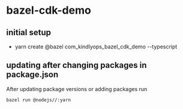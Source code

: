 # bazel-cdk-demo

## initial setup

* yarn create @bazel com_kindlyops_bazel_cdk_demo --typescript


## updating after changing packages in package.json

After updating package versions or adding packages run

    bazel run @nodejs//:yarn
